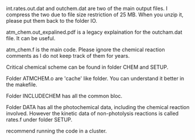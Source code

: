 int.rates.out.dat and outchem.dat are two of the main output files. I compress the two due to file
size restriction of 25 MB. When you unzip it, please put them back to the folder IO. 

atm_chem.out_expalined.pdf is a legacy explaination for the outcham.dat file. It can be useful.

atm_chem.f is the main code. Please ignore the chemical reaction comments as I do not keep track of
them for years. 

Critical chemical scheme can be found in folder CHEM and SETUP. 

Folder ATMCHEM.o are 'cache' like folder. You can understand it better in the makefile.

Folder INCLUDECHEM has all the common bloc. 

Folder DATA has all the photochemical data, including the chemical reaction involved. However the
kinetic data of non-photolysis reactions is called rates.f under folder SETUP. 

recommend running the code in a cluster. 
 
